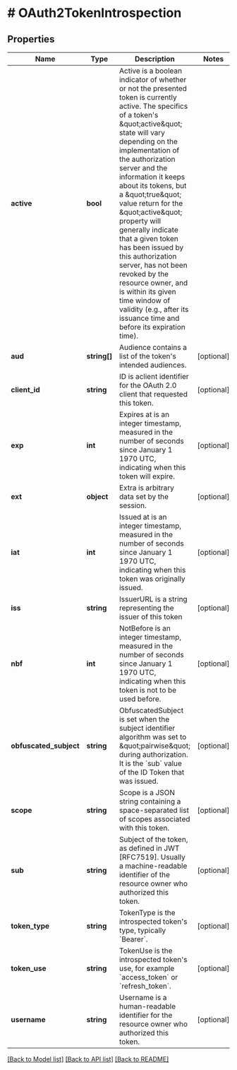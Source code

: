 # # OAuth2TokenIntrospection

## Properties

Name | Type | Description | Notes
------------ | ------------- | ------------- | -------------
**active** | **bool** | Active is a boolean indicator of whether or not the presented token is currently active.  The specifics of a token&#39;s \&quot;active\&quot; state will vary depending on the implementation of the authorization server and the information it keeps about its tokens, but a \&quot;true\&quot; value return for the \&quot;active\&quot; property will generally indicate that a given token has been issued by this authorization server, has not been revoked by the resource owner, and is within its given time window of validity (e.g., after its issuance time and before its expiration time). |
**aud** | **string[]** | Audience contains a list of the token&#39;s intended audiences. | [optional]
**client_id** | **string** | ID is aclient identifier for the OAuth 2.0 client that requested this token. | [optional]
**exp** | **int** | Expires at is an integer timestamp, measured in the number of seconds since January 1 1970 UTC, indicating when this token will expire. | [optional]
**ext** | **object** | Extra is arbitrary data set by the session. | [optional]
**iat** | **int** | Issued at is an integer timestamp, measured in the number of seconds since January 1 1970 UTC, indicating when this token was originally issued. | [optional]
**iss** | **string** | IssuerURL is a string representing the issuer of this token | [optional]
**nbf** | **int** | NotBefore is an integer timestamp, measured in the number of seconds since January 1 1970 UTC, indicating when this token is not to be used before. | [optional]
**obfuscated_subject** | **string** | ObfuscatedSubject is set when the subject identifier algorithm was set to \&quot;pairwise\&quot; during authorization. It is the &#x60;sub&#x60; value of the ID Token that was issued. | [optional]
**scope** | **string** | Scope is a JSON string containing a space-separated list of scopes associated with this token. | [optional]
**sub** | **string** | Subject of the token, as defined in JWT [RFC7519]. Usually a machine-readable identifier of the resource owner who authorized this token. | [optional]
**token_type** | **string** | TokenType is the introspected token&#39;s type, typically &#x60;Bearer&#x60;. | [optional]
**token_use** | **string** | TokenUse is the introspected token&#39;s use, for example &#x60;access_token&#x60; or &#x60;refresh_token&#x60;. | [optional]
**username** | **string** | Username is a human-readable identifier for the resource owner who authorized this token. | [optional]

[[Back to Model list]](../../README.md#models) [[Back to API list]](../../README.md#endpoints) [[Back to README]](../../README.md)

